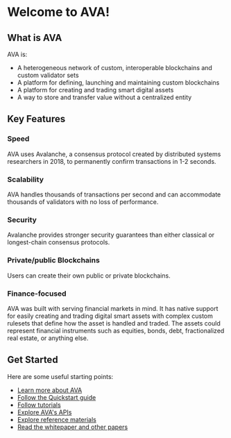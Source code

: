 # Welcome to AVA! 

## What is AVA

AVA is: 

* A heterogeneous network of custom, interoperable blockchains and custom validator sets
* A platform for defining, launching and maintaining custom blockchains
* A platform for creating and trading smart digital assets
* A way to store and transfer value without a centralized entity

## Key Features

### Speed

AVA uses Avalanche, a consensus protocol created by distributed systems researchers in 2018, to permanently confirm transactions in 1-2 seconds.

### Scalability

AVA handles thousands of transactions per second and can accommodate thousands of validators with no loss of performance.

### Security 

Avalanche provides stronger security guarantees than either classical or longest-chain consensus protocols.

### Private/public Blockchains

Users can create their own public or private blockchains.

### Finance-focused
AVA was built with serving financial markets in mind.
It has native support for easily creating and trading digital smart assets with complex custom rulesets 
that define how the asset is handled and traded.
The assets could represent financial instruments such as equities, bonds, debt,
fractionalized real estate, or anything else.

## Get Started

Here are some useful starting points:

- [Learn more about AVA](v1.0/en/core-concepts/overview.md)
- [Follow the Quickstart guide](v1.0/en/quickstart/ava-getting-started/)
- [Follow tutorials](./v1.0/en/tutorials/fixed-cap-asset.md)
- [Explore AVA's APIs](./v1.0/en/api/intro-apis.md)
- [Explore reference materials](v1.0/en/references/cryptographic-primitives.md)
- [Read the whitepaper and other papers](v1.0/en/papers/)
